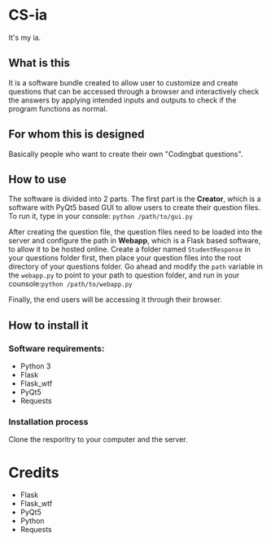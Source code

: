 # CS-ia

It's my ia.
## What is this
It is a software bundle created to allow user 
to customize and create questions that can be 
accessed through a browser and interactively 
check the answers by applying intended inputs 
and outputs to check if the program functions as 
normal.

## For whom this is designed
Basically people who want to create their own 
"Codingbat questions".

## How to use
The software is divided into 2 parts. The first part is the **Creator**, which is a software with PyQt5 based GUI to allow users to create their question files. To run it, type in your console:
`python /path/to/gui.py`

After creating the question file, the question files need to be loaded into the server and configure the path in **Webapp**, which is a Flask based software, to allow it to be hosted online. Create a folder named `StudentResponse` in your questions folder first, then place your question files into the root directory of your questions folder. Go ahead and modify the `path` variable in the `webapp.py` to point to your path to question folder, and run in your counsole:`python /path/to/webapp.py`

Finally, the end users will be accessing it through their browser.

## How to install it
### Software requirements:
- Python 3
- Flask
- Flask_wtf
- PyQt5
- Requests
### Installation process
Clone the resporitry to your computer and the server. 
 
# Credits
- Flask
- Flask_wtf
- PyQt5
- Python
- Requests